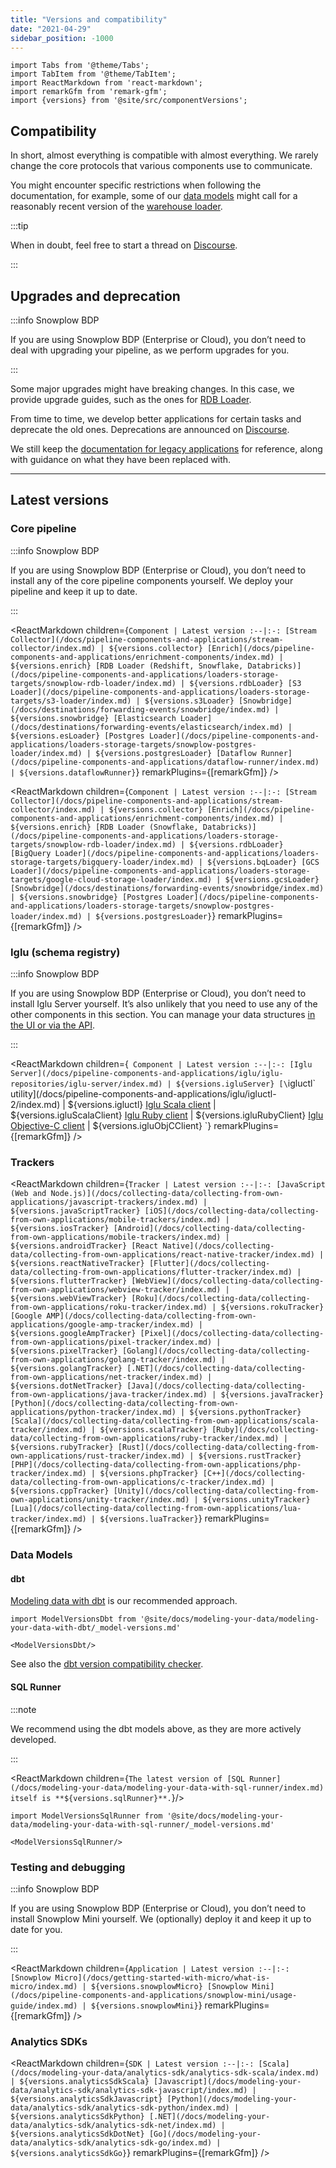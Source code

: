 ```yaml
---
title: "Versions and compatibility"
date: "2021-04-29"
sidebar_position: -1000
---
```


```mdx-code-block
import Tabs from '@theme/Tabs';
import TabItem from '@theme/TabItem';
import ReactMarkdown from 'react-markdown';
import remarkGfm from 'remark-gfm';
import {versions} from '@site/src/componentVersions';
```

## Compatibility

In short, almost everything is compatible with almost everything. We rarely change the core protocols that various components use to communicate.

You might encounter specific restrictions when following the documentation, for example, some of our [data models](/docs/modeling-your-data/modeling-your-data-with-dbt/dbt-models/dbt-web-data-model/index.md#consent-tracking-custom-module) might call for a reasonably recent version of the [warehouse loader](/docs/pipeline-components-and-applications/loaders-storage-targets/snowplow-rdb-loader/index.md).

:::tip

When in doubt, feel free to start a thread on [Discourse](https://discourse.snowplow.io/).

:::

## Upgrades and deprecation

:::info Snowplow BDP

If you are using Snowplow BDP (Enterprise or Cloud), you don’t need to deal with upgrading your pipeline, as we perform upgrades for you.

:::

Some major upgrades might have breaking changes. In this case, we provide upgrade guides, such as the ones for [RDB Loader](/docs/pipeline-components-and-applications/loaders-storage-targets/snowplow-rdb-loader/upgrade-guides/index.md).

From time to time, we develop better applications for certain tasks and deprecate the old ones. Deprecations are announced on [Discourse](https://discourse.snowplow.io/).

We still keep the [documentation for legacy applications](/docs/pipeline-components-and-applications/legacy/index.md) for reference, along with guidance on what they have been replaced with.

---

## Latest versions

### Core pipeline

:::info Snowplow BDP

If you are using Snowplow BDP (Enterprise or Cloud), you don’t need to install any of the core pipeline components yourself. We deploy your pipeline and keep it up to date.

:::

<Tabs groupId="cloud" queryString>
<TabItem value="aws" label="AWS" default>

<ReactMarkdown children={`
Component | Latest version
:--|:-:
[Stream Collector](/docs/pipeline-components-and-applications/stream-collector/index.md) | ${versions.collector}
[Enrich](/docs/pipeline-components-and-applications/enrichment-components/index.md) | ${versions.enrich}
[RDB Loader (Redshift, Snowflake, Databricks)](/docs/pipeline-components-and-applications/loaders-storage-targets/snowplow-rdb-loader/index.md) | ${versions.rdbLoader}
[S3 Loader](/docs/pipeline-components-and-applications/loaders-storage-targets/s3-loader/index.md) | ${versions.s3Loader}
[Snowbridge](/docs/destinations/forwarding-events/snowbridge/index.md) | ${versions.snowbridge}
[Elasticsearch Loader](/docs/destinations/forwarding-events/elasticsearch/index.md) | ${versions.esLoader}
[Postgres Loader](/docs/pipeline-components-and-applications/loaders-storage-targets/snowplow-postgres-loader/index.md) | ${versions.postgresLoader}
[Dataflow Runner](/docs/pipeline-components-and-applications/dataflow-runner/index.md) | ${versions.dataflowRunner}
`} remarkPlugins={[remarkGfm]} />

</TabItem>
<TabItem value="gcp" label="GCP">

<ReactMarkdown children={`
Component | Latest version
:--|:-:
[Stream Collector](/docs/pipeline-components-and-applications/stream-collector/index.md) | ${versions.collector}
[Enrich](/docs/pipeline-components-and-applications/enrichment-components/index.md) | ${versions.enrich}
[RDB Loader (Snowflake, Databricks)](/docs/pipeline-components-and-applications/loaders-storage-targets/snowplow-rdb-loader/index.md) | ${versions.rdbLoader}
[BigQuery Loader](/docs/pipeline-components-and-applications/loaders-storage-targets/bigquery-loader/index.md) | ${versions.bqLoader}
[GCS Loader](/docs/pipeline-components-and-applications/loaders-storage-targets/google-cloud-storage-loader/index.md) | ${versions.gcsLoader}
[Snowbridge](/docs/destinations/forwarding-events/snowbridge/index.md) | ${versions.snowbridge}
[Postgres Loader](/docs/pipeline-components-and-applications/loaders-storage-targets/snowplow-postgres-loader/index.md) | ${versions.postgresLoader}
`} remarkPlugins={[remarkGfm]} />

</TabItem>
</Tabs>

### Iglu (schema registry)

:::info Snowplow BDP

If you are using Snowplow BDP (Enterprise or Cloud), you don’t need to install Iglu Server yourself. It’s also unlikely that you need to use any of the other components in this section. You can manage your data structures [in the UI or via the API](/docs/understanding-tracking-design/managing-your-data-structures/index.md).

:::

<ReactMarkdown children={`
Component | Latest version
:--|:-:
[Iglu Server](/docs/pipeline-components-and-applications/iglu/iglu-repositories/iglu-server/index.md) | ${versions.igluServer}
[\`igluctl\` utility](/docs/pipeline-components-and-applications/iglu/igluctl-2/index.md) | ${versions.igluctl}
[Iglu Scala client](/docs/pipeline-components-and-applications/iglu/iglu-clients/scala-client-setup/index.md) | ${versions.igluScalaClient}
[Iglu Ruby client](/docs/pipeline-components-and-applications/iglu/iglu-clients/ruby-client/index.md) | ${versions.igluRubyClient}
[Iglu Objective-C client](/docs/pipeline-components-and-applications/iglu/iglu-clients/objc-client/index.md) | ${versions.igluObjCClient}
`} remarkPlugins={[remarkGfm]} />

### Trackers

<ReactMarkdown children={`
Tracker | Latest version
:--|:-:
[JavaScript (Web and Node.js)](/docs/collecting-data/collecting-from-own-applications/javascript-trackers/index.md) | ${versions.javaScriptTracker}
[iOS](/docs/collecting-data/collecting-from-own-applications/mobile-trackers/index.md) | ${versions.iosTracker}
[Android](/docs/collecting-data/collecting-from-own-applications/mobile-trackers/index.md) | ${versions.androidTracker}
[React Native](/docs/collecting-data/collecting-from-own-applications/react-native-tracker/index.md) | ${versions.reactNativeTracker}
[Flutter](/docs/collecting-data/collecting-from-own-applications/flutter-tracker/index.md) | ${versions.flutterTracker}
[WebView](/docs/collecting-data/collecting-from-own-applications/webview-tracker/index.md) | ${versions.webViewTracker}
[Roku](/docs/collecting-data/collecting-from-own-applications/roku-tracker/index.md) | ${versions.rokuTracker}
[Google AMP](/docs/collecting-data/collecting-from-own-applications/google-amp-tracker/index.md) | ${versions.googleAmpTracker}
[Pixel](/docs/collecting-data/collecting-from-own-applications/pixel-tracker/index.md) | ${versions.pixelTracker}
[Golang](/docs/collecting-data/collecting-from-own-applications/golang-tracker/index.md) | ${versions.golangTracker}
[.NET](/docs/collecting-data/collecting-from-own-applications/net-tracker/index.md) | ${versions.dotNetTracker}
[Java](/docs/collecting-data/collecting-from-own-applications/java-tracker/index.md) | ${versions.javaTracker}
[Python](/docs/collecting-data/collecting-from-own-applications/python-tracker/index.md) | ${versions.pythonTracker}
[Scala](/docs/collecting-data/collecting-from-own-applications/scala-tracker/index.md) | ${versions.scalaTracker}
[Ruby](/docs/collecting-data/collecting-from-own-applications/ruby-tracker/index.md) | ${versions.rubyTracker}
[Rust](/docs/collecting-data/collecting-from-own-applications/rust-tracker/index.md) | ${versions.rustTracker}
[PHP](/docs/collecting-data/collecting-from-own-applications/php-tracker/index.md) | ${versions.phpTracker}
[C++](/docs/collecting-data/collecting-from-own-applications/c-tracker/index.md) | ${versions.cppTracker}
[Unity](/docs/collecting-data/collecting-from-own-applications/unity-tracker/index.md) | ${versions.unityTracker}
[Lua](/docs/collecting-data/collecting-from-own-applications/lua-tracker/index.md) | ${versions.luaTracker}
`} remarkPlugins={[remarkGfm]} />

### Data Models

#### dbt

[Modeling data with dbt](/docs/modeling-your-data/modeling-your-data-with-dbt/index.md) is our recommended approach.

```mdx-code-block
import ModelVersionsDbt from '@site/docs/modeling-your-data/modeling-your-data-with-dbt/_model-versions.md'

<ModelVersionsDbt/>
```

See also the [dbt version compatibility checker](/docs/modeling-your-data/modeling-your-data-with-dbt/index.md#dbt-version-compatibility-checker).

#### SQL Runner

:::note

We recommend using the dbt models above, as they are more actively developed.

:::

<ReactMarkdown children={`
The latest version of [SQL Runner](/docs/modeling-your-data/modeling-your-data-with-sql-runner/index.md) itself is **${versions.sqlRunner}**.
`}/>

```mdx-code-block
import ModelVersionsSqlRunner from '@site/docs/modeling-your-data/modeling-your-data-with-sql-runner/_model-versions.md'

<ModelVersionsSqlRunner/>
```

### Testing and debugging

:::info Snowplow BDP

If you are using Snowplow BDP (Enterprise or Cloud), you don’t need to install Snowplow Mini yourself. We (optionally) deploy it and keep it up to date for you.

:::

<ReactMarkdown children={`
Application | Latest version
:--|:-:
[Snowplow Micro](/docs/getting-started-with-micro/what-is-micro/index.md) | ${versions.snowplowMicro}
[Snowplow Mini](/docs/pipeline-components-and-applications/snowplow-mini/usage-guide/index.md) | ${versions.snowplowMini}
`} remarkPlugins={[remarkGfm]} />

### Analytics SDKs

<ReactMarkdown children={`
SDK | Latest version
:--|:-:
[Scala](/docs/modeling-your-data/analytics-sdk/analytics-sdk-scala/index.md) | ${versions.analyticsSdkScala}
[Javascript](/docs/modeling-your-data/analytics-sdk/analytics-sdk-javascript/index.md) | ${versions.analyticsSdkJavascript}
[Python](/docs/modeling-your-data/analytics-sdk/analytics-sdk-python/index.md) | ${versions.analyticsSdkPython}
[.NET](/docs/modeling-your-data/analytics-sdk/analytics-sdk-net/index.md) | ${versions.analyticsSdkDotNet}
[Go](/docs/modeling-your-data/analytics-sdk/analytics-sdk-go/index.md) | ${versions.analyticsSdkGo}
`} remarkPlugins={[remarkGfm]} />
